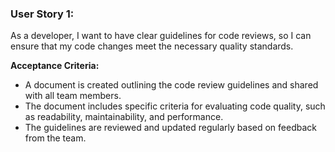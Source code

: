 ### User Story 1:

As a developer, I want to have clear guidelines for code reviews, so I can ensure that my code changes meet the necessary quality standards.

**Acceptance Criteria:**

- A document is created outlining the code review guidelines and shared with all team members.
- The document includes specific criteria for evaluating code quality, such as readability, maintainability, and performance.
- The guidelines are reviewed and updated regularly based on feedback from the team.